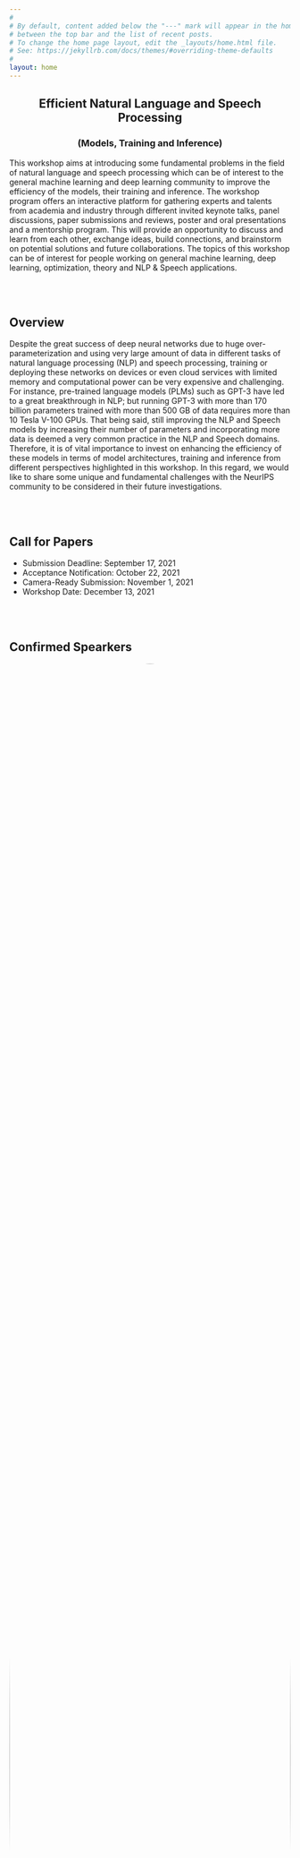 ```yaml
---
#
# By default, content added below the "---" mark will appear in the home page
# between the top bar and the list of recent posts.
# To change the home page layout, edit the _layouts/home.html file.
# See: https://jekyllrb.com/docs/themes/#overriding-theme-defaults
#
layout: home
---
```


<!-- <img src="/images/deep.jpg"> -->
<center>
<h2 class="blackpar_title">Efficient Natural Language and Speech Processing </h2>
<h3 class="blackpar_title">(Models, Training and Inference)</h3>
</center>
<p>

This workshop aims at introducing some fundamental problems in the field of natural language and speech processing which can be of interest to the general machine learning and deep learning community to improve the efficiency of the models, their training and inference. The workshop program offers an interactive platform for gathering experts and talents from academia and industry through different invited keynote talks, panel discussions, paper submissions and reviews, poster and oral presentations and a mentorship program.
This will provide an opportunity to discuss and learn from each other, exchange ideas, build connections, and brainstorm on potential solutions and future collaborations. The topics of this workshop can be of interest for people working on general machine learning, deep learning, optimization, theory and NLP \& Speech applications.

<!--	
The workshop will take place on <span class="blackhighlighted">DATE, 2021</span>. 
Due to the pandemic, the workshop will be <span class="blackhighlighted">VIRTUAL</span>. More details will be provided soon. 

Note that to attend the event, a registration on the ICLR website is required. All workshop events (except Poster session and open discussion) can be followed using the ICLR link or use the zoom link by clicking on “join zoom” on the ICLR link. For the Poster session participants should une the Gather.town link. Note that papers id can be found on Accepter papers section.
</p>
<br>
-->
<br><br>
<h2 class="blackpar_title" id="Overview">Overview</h2>
<p>
Despite the great success of deep neural networks due to huge over-parameterization and using very large amount of data in different tasks of natural language processing (NLP) and speech processing, training or deploying these networks on devices or even cloud services with limited memory and computational power can be very expensive and challenging. For instance, pre-trained language models (PLMs) such as GPT-3 have led to a great breakthrough in NLP; but running GPT-3 with more than 170 billion parameters trained with more than 500 GB of data requires more than 10 Tesla V-100 GPUs. That being said, still improving the NLP and Speech models by increasing their number of parameters and incorporating more data is deemed a very common practice in the NLP and Speech domains. Therefore, it is of vital importance to invest on enhancing the efficiency of these models in terms of model architectures, training and inference from different perspectives highlighted in this workshop. In this regard, we would like to share some unique and fundamental challenges with the NeurIPS community to be considered in their future investigations.
</p>
<br><br>

<!-- Call for Papers -->
<h2 class="blackpar_title" id="Call for Papers">Call for Papers</h2>
<ul>
	<li>Submission Deadline: September 17, 2021</li>
	<li>Acceptance Notification: October 22, 2021</li>
	<li>Camera-Ready Submission: November 1, 2021</li>
	<li>Workshop Date: December 13, 2021</li>
</ul>

<br><br>
<!--Confirmed Spearkers-->
<h2 class="blackpar_title" id="Confirmed Spearkers">Confirmed Spearkers</h2>
<div class="row">
	<div class="card column">
	  <img src="/images/mirella-lapata.jpeg" alt="Mirella Lapata" style="width:100%; border-radius:50%;">
	  <div class="container">
		<center>
		<h4>
			<b>Prof.<br>Mirella Lapata</b>
			<br>
			University of Edinburgh
		</h4>
		</center>
	  </div>
	</div>
	<div class="card column">
	  <img src="/images/zettlemoyer.jpg" alt="Luke Zettlemoyer" style="width:100%; border-radius:50%;">
	  <div class="container">
		<center>
		<h4>
			<b>Prof.<br>Luke Zettlemoyer</b>
			<br>
			University of Washington
		</h4>
		</center>
	  </div>
	</div>
	<div class="card column">
	  <img src="/images/kevin.jpg" alt="Kevin Duh" style="width:100%; border-radius:50%;">
	  <div class="container">
		<center>
		<h4>
			<b>Prof.<br>Kevin Duh</b>
			<br>
			Johns Hopkins University
		</h4>
		</center>
	  </div>
	</div>
	<div class="card column">
	  <img src="/images/boxing.jpg" alt="Boxing Chen" style="width:100%; border-radius:50%;">
	  <div class="container">
		<center>
		<h4>
			<b>Dr.<br>Boxing Chen</b>
			<br>
			Alibaba
		</h4>
		</center>
	  </div>
	</div>
</div>
<div class="row">
	<div class="card column">
	  <img src="/images/sameer_singh.jpg" alt="Saneer Singh" style="width:100%; border-radius:50%;">
	  <div class="container">
		<center>
		<h4>
			<b>Prof.<br>Sameer Singh</b>
			<br>
			University of California
		</h4>
		</center>
	  </div>
	</div>
	<div class="card column">
	  <img src="/images/danqi_2019.jpg" alt="Danqi Chen" style="width:100%; border-radius:50%;">
	  <div class="container">
		<center>
		<h4>
			<b>Prof.<br>Danqi Chen</b>
			<br>
			Assistant professor, Princeton University
		</h4>
		</center>
	  </div>
	</div>	
	<div class="card column">
	  <img src="/images/norouzi.jpg" alt="Mohammad Norouzi" style="width:100%; border-radius:50%;">
	  <div class="container">
		<center>
		<h4>
			<b>Dr.<br>Mohammad Norouzi</b>
			<br>
			Google Brain
		</h4>
		</center>
	  </div>
	</div>
	<div class="card column">
	  <img src="/images/xinjiang.jpg" alt="Xin Jiang" style="width:100%; border-radius:50%;">
	  <div class="container">
		<center>
		<h4>
			<b>Dr.<br>Xin Jiang</b>
			<br>
			Huawei
		</h4>
		</center>
	  </div>
	</div>
</div>
<div class="row">
	<div class="card column" style="margin-left:25%;">
	  <img src="/images/xu_sun.jpg" alt="Xu Sun" style="width:100%; border-radius:50%;">
	  <div class="container">
		<center>
		<h4>
			<b>Dr.<br>Xu Sun</b>
			<br>
			Peking University
		</h4>
		</center>
	  </div>
	</div>	
	
	<div class="card column">
	  <img src="/images/Yejin.jpg" alt="Yejin Choi" style="width:100%; border-radius:50%;">
	  <div class="container">
		<center>
		<h4>
			<b>Prof.<br>Yejin Choi</b>
			<br>
			University of Washington
		</h4>
		</center>
	  </div>
	</div>
</div>

<br> <br>
<!-- Organizers -->
<h2 class="blackpar_title" id="Organizers">Organizers</h2>
<div class="row">
	<div class="card column" style="margin-left:13%;">
	  <img src="/images/Mehdi_Rezagholizadeh.jpg" alt="Mehdi Rezagholizadeh" style="width:100%; border-radius:50%;">
	  <div class="container" >
		<center>
		<h4>
			<b>Mehdi Rezagholizadeh</b>
			<br>
			Huawei Noah's Ark Lab
		</h4>
		</center>
	  </div>
	</div>
	<div class="card column">
	  <img src="/images/lili_mou.jpg" alt="Lili Mou" style="width:100%; border-radius:50%;">
	  <div class="container">
		<center>
		<h4>
			<b>Prof.<br>Lili Mou</b>
			<br>
			U Alberta
		</h4>
		</center>
	  </div>
	</div>
	<div class="card column" >
	  <img src="/images/pascal_poupart.jpg" alt="Pascal Poupart" style="width:100%; border-radius:50%;">
	  <div class="container">
		<center>
		<h4>
			<b>Prof.<br>Pascal Poupart</b>
			<br>
			U Waterloo
		</h4>
		</center>
	  </div>
	</div>
</div>
<div class="row">
	<div class="card column" style="margin-left:13%;">
	  <img src="/images/ali_ghodsi.jpg" alt="Ali Ghodsi" style="width:100%; border-radius:50%;">
	  <div class="container">
		<center>
		<h4>
			<b>Prof.<br>Ali Ghodsi</b>
			<br>
			U Waterloo
		</h4>
		</center>
	  </div>
	</div>
	<div class="card column">
	  <img src="/images/qun_liu.png" alt="Qun Liu" style="width:100%; border-radius:50%;">
	  <div class="container">
		<center>
		<h4>
			<b>Prof.<br>Qun Liu</b>
			<br>
			Dublin University, Huawei
		</h4>
		</center>
	  </div>
	</div>
	<div class="card column">
	  <img src="/images/Yue_Dong.jpg" alt="Yue Dong" style="width:100%; border-radius:50%;">
	  <div class="container">
		<center>
		<h4>
			<b>Prof.<br>Yue Dong</b>
			<br>
			McGill University & MILA
		</h4>
		</center>
	  </div>
	</div>
</div>

<br><br>
<!-- Technical Committee -->
<h2 class="blackpar_title" id="Technical Committee">Technical Committee</h2>

<ul>
	<li>Kevin Duh (Johns Hopkins University)</li>
	<li>Bang Liu (University of Montreal (UDM))</li>
	<li>Wulong Liu (Huawei Noah's Ark Lab)</li>
	<li>Peyman Passban (Amazon)</li>
	<li>Ivan Kobyzev (Huawei Noah's Ark Lab)</li>
	<li>Jad Kabbara (McGill University & MILA)</li> 
	<li>Aref Jafari (University of Waterloo)</li> 
	<li>Ahmad Rashid (Huawei Noah's Ark Lab)</li> 
	<li>Shailza Jolly (TU Kaiserslautern)</li> 
	<li>Md. Akmal Haidar (Huawei Noah's Ark Lab)</li> 
	<li>Jingjing Xu (ByteDance)</li> 
	<li>Vasileios Lioutas (University of British Colombia (UBC))</li> 
	<li>Anderson R. Avila (Huawei Noah's Ark Lab)</li> 
	<li>Malik H. Altakrori (McGill University & MILA)</li> 
	<li>Ali Vahdat (Thomson Reuters)</li> 
	<li>Prasanna Parthasarathi (McGill University & MILA)</li> 
	<li>Fattane Zarrinkalam (Thomson Reuters)</li> 
	<li>Makesh S Narsimhan (McGill University & MILA)</li> 
	<li>Nasrin Taghizadeh (University of Tehran)</li> 
	<li>Borna Jafarpour (Thomson Reuters)</li> 
	<li>Shohreh Shaghaghian (Thomson Reuters)</li> 
</ul>

